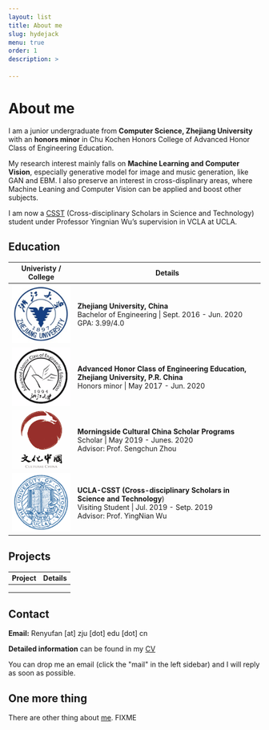 ```yaml
---
layout: list
title: About me
slug: hydejack
menu: true
order: 1
description: >

---
```


# About me

I am a junior undergraduate from **Computer Science, Zhejiang University** with an **honors minor** in Chu Kochen Honors College of Advanced Honor Class of Engineering Education. 

My research interest mainly falls on **Machine Learning and Computer Vision**, especially generative model for image and music generation, like GAN and EBM. I also preserve an interest in cross-displinary areas, where Machine Leaning and Computer Vision can be applied and boost other subjects.

I am now a [CSST](https://csst.ucla.edu/) (Cross-disciplinary Scholars in Science and Technology) student under Professor Yingnian Wu’s supervision in VCLA at UCLA.

## Education

|          Univeristy / College           | Details                                                      |
| :-------------------------------------: | ------------------------------------------------------------ |
|       ![ZJU](/assets/img/ZJU.png)       | **Zhejiang University, China**                                 <br />Bachelor of Engineering \| Sept. 2016 - Jun. 2020<br />GPA: 3.99/4.0 |
|  ![ACEE_log](/assets/img/ACEE_log.png)  | **Advanced Honor Class of Engineering Education, Zhejiang University, P.R. China**<br />Honors minor \| May 2017 - Jun. 2020<br /> |
| ![Monringside](/assets/img/morning.png) | **Morningside Cultural China Scholar Programs**<br />Scholar \| May 2019 - Junes. 2020<br />Advisor: Prof. Sengchun Zhou |
|    ![ULCA_log](/assets/img/UCLA.png)    | **UCLA-CSST (Cross-disciplinary Scholars in Science and Technology**)<br />Visiting Student \| Jul. 2019 - Setp. 2019<br />Advisor: Prof. YingNian Wu |

## Projects

| Project | Details |
| ------- | ------- |
|         |         |
|         |         |
|         |         |



## Contact

**Email:** Renyufan [at] zju [dot] edu [dot] cn

**Detailed information** can be found in my [CV](https://ryf1123.github.io/assets/pdf/cv)

You can drop me an email (click the "mail" in the left sidebar) and I will reply as soon as possible.

## One more thing

There are other thing about [me](https://ryf1123.github.io). FIXME
